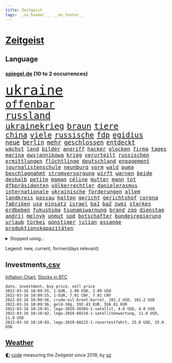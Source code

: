 ```yaml
---
title: Zeitgeist
tags: __no_header__, __no_footer__
---
```


# [Zeitgeist](https://oliz.io/zeitgeist/)

## Language

<h3><a href="https://www.spiegel.de" target="_blank">spiegel.de</a> (10 to 2 occurrences)</h3>
<p style="font-family:monospace">
<span style="font-size:32pt"><a href="news_links.html#ukraine" class="current">ukraine</a></span>
<br>
<span style="font-size:24pt"><a href="news_links.html#offenbar" class="current">offenbar</a></span>
<br>
<span style="font-size:22pt"><a href="news_links.html#russland" class="current">russland</a></span>
<br>
<span style="font-size:19pt"><a href="news_links.html#ukrainekrieg" class="current">ukrainekrieg</a></span>
<span style="font-size:19pt"><a href="news_links.html#braun" class="current">braun</a></span>
<span style="font-size:19pt"><a href="news_links.html#tiere" class="current">tiere</a></span>
<br>
<span style="font-size:17pt"><a href="news_links.html#china" class="current">china</a></span>
<span style="font-size:17pt"><a href="news_links.html#viele" class="current">viele</a></span>
<span style="font-size:17pt"><a href="news_links.html#russische" class="current">russische</a></span>
<span style="font-size:17pt"><a href="news_links.html#fdp" class="current">fdp</a></span>
<span style="font-size:17pt"><a href="news_links.html#egidius" class="new">egidius</a></span>
<br>
<span style="font-size:14pt"><a href="news_links.html#neue" class="current">neue</a></span>
<span style="font-size:14pt"><a href="news_links.html#berlin" class="current">berlin</a></span>
<span style="font-size:14pt"><a href="news_links.html#mehr" class="current">mehr</a></span>
<span style="font-size:14pt"><a href="news_links.html#geschlossen" class="current">geschlossen</a></span>
<span style="font-size:14pt"><a href="news_links.html#entdeckt" class="current">entdeckt</a></span>
<br>
<span style="font-size:12pt"><a href="news_links.html#wächst" class="current">wächst</a></span>
<span style="font-size:12pt"><a href="news_links.html#land" class="current">land</a></span>
<span style="font-size:12pt"><a href="news_links.html#bilder" class="current">bilder</a></span>
<span style="font-size:12pt"><a href="news_links.html#angriff" class="current">angriff</a></span>
<span style="font-size:12pt"><a href="news_links.html#hacker" class="current">hacker</a></span>
<span style="font-size:12pt"><a href="news_links.html#glocken" class="new">glocken</a></span>
<span style="font-size:12pt"><a href="news_links.html#firma" class="current">firma</a></span>
<span style="font-size:12pt"><a href="news_links.html#tages" class="current">tages</a></span>
<span style="font-size:12pt"><a href="news_links.html#marina" class="current">marina</a></span>
<span style="font-size:12pt"><a href="news_links.html#owsjannikowa" class="new">owsjannikowa</a></span>
<span style="font-size:12pt"><a href="news_links.html#krieg" class="current">krieg</a></span>
<span style="font-size:12pt"><a href="news_links.html#verurteilt" class="current">verurteilt</a></span>
<span style="font-size:12pt"><a href="news_links.html#russischen" class="current">russischen</a></span>
<span style="font-size:12pt"><a href="news_links.html#ermittlungen" class="current">ermittlungen</a></span>
<span style="font-size:12pt"><a href="news_links.html#flüchtlinge" class="current">flüchtlinge</a></span>
<span style="font-size:12pt"><a href="news_links.html#deutschland" class="current">deutschland</a></span>
<span style="font-size:12pt"><a href="news_links.html#engagement" class="current">engagement</a></span>
<span style="font-size:12pt"><a href="news_links.html#journalistenschule" class="new">journalistenschule</a></span>
<span style="font-size:12pt"><a href="news_links.html#neunburg" class="new">neunburg</a></span>
<span style="font-size:12pt"><a href="news_links.html#vorm" class="current">vorm</a></span>
<span style="font-size:12pt"><a href="news_links.html#wald" class="current">wald</a></span>
<span style="font-size:12pt"><a href="news_links.html#puma" class="new">puma</a></span>
<span style="font-size:12pt"><a href="news_links.html#beschlagnahmt" class="current">beschlagnahmt</a></span>
<span style="font-size:12pt"><a href="news_links.html#stromversorgung" class="current">stromversorgung</a></span>
<span style="font-size:12pt"><a href="news_links.html#wirft" class="current">wirft</a></span>
<span style="font-size:12pt"><a href="news_links.html#warnen" class="current">warnen</a></span>
<span style="font-size:12pt"><a href="news_links.html#beide" class="current">beide</a></span>
<span style="font-size:12pt"><a href="news_links.html#deshalb" class="current">deshalb</a></span>
<span style="font-size:12pt"><a href="news_links.html#petite" class="new">petite</a></span>
<span style="font-size:12pt"><a href="news_links.html#maman" class="new">maman</a></span>
<span style="font-size:12pt"><a href="news_links.html#céline" class="current">céline</a></span>
<span style="font-size:12pt"><a href="news_links.html#mutter" class="current">mutter</a></span>
<span style="font-size:12pt"><a href="news_links.html#mann" class="current">mann</a></span>
<span style="font-size:12pt"><a href="news_links.html#tot" class="current">tot</a></span>
<span style="font-size:12pt"><a href="news_links.html#dfbpräsidenten" class="new">dfbpräsidenten</a></span>
<span style="font-size:12pt"><a href="news_links.html#völkerrechtler" class="new">völkerrechtler</a></span>
<span style="font-size:12pt"><a href="news_links.html#danielerasmus" class="new">danielerasmus</a></span>
<span style="font-size:12pt"><a href="news_links.html#internationale" class="current">internationale</a></span>
<span style="font-size:12pt"><a href="news_links.html#ukrainische" class="current">ukrainische</a></span>
<span style="font-size:12pt"><a href="news_links.html#forderungen" class="current">forderungen</a></span>
<span style="font-size:12pt"><a href="news_links.html#allem" class="current">allem</a></span>
<span style="font-size:12pt"><a href="news_links.html#landkreis" class="current">landkreis</a></span>
<span style="font-size:12pt"><a href="news_links.html#passau" class="new">passau</a></span>
<span style="font-size:12pt"><a href="news_links.html#halten" class="current">halten</a></span>
<span style="font-size:12pt"><a href="news_links.html#gericht" class="current">gericht</a></span>
<span style="font-size:12pt"><a href="news_links.html#gerichtshof" class="current">gerichtshof</a></span>
<span style="font-size:12pt"><a href="news_links.html#corona" class="current">corona</a></span>
<span style="font-size:12pt"><a href="news_links.html#fabriken" class="current">fabriken</a></span>
<span style="font-size:12pt"><a href="news_links.html#usa" class="current">usa</a></span>
<span style="font-size:12pt"><a href="news_links.html#einsatz" class="current">einsatz</a></span>
<span style="font-size:12pt"><a href="news_links.html#israel" class="current">israel</a></span>
<span style="font-size:12pt"><a href="news_links.html#ba1" class="new">ba1</a></span>
<span style="font-size:12pt"><a href="news_links.html#ba2" class="current">ba2</a></span>
<span style="font-size:12pt"><a href="news_links.html#zwei" class="current">zwei</a></span>
<span style="font-size:12pt"><a href="news_links.html#starkes" class="new">starkes</a></span>
<span style="font-size:12pt"><a href="news_links.html#erdbeben" class="current">erdbeben</a></span>
<span style="font-size:12pt"><a href="news_links.html#fukushima" class="new">fukushima</a></span>
<span style="font-size:12pt"><a href="news_links.html#tsunamiwarnung" class="current">tsunamiwarnung</a></span>
<span style="font-size:12pt"><a href="news_links.html#brand" class="current">brand</a></span>
<span style="font-size:12pt"><a href="news_links.html#zoo" class="current">zoo</a></span>
<span style="font-size:12pt"><a href="news_links.html#dienstag" class="current">dienstag</a></span>
<span style="font-size:12pt"><a href="news_links.html#andrij" class="current">andrij</a></span>
<span style="font-size:12pt"><a href="news_links.html#melnyk" class="current">melnyk</a></span>
<span style="font-size:12pt"><a href="news_links.html#unmut" class="current">unmut</a></span>
<span style="font-size:12pt"><a href="news_links.html#spd" class="current">spd</a></span>
<span style="font-size:12pt"><a href="news_links.html#botschafter" class="current">botschafter</a></span>
<span style="font-size:12pt"><a href="news_links.html#bundesregierung" class="current">bundesregierung</a></span>
<span style="font-size:12pt"><a href="news_links.html#urlaub" class="current">urlaub</a></span>
<span style="font-size:12pt"><a href="news_links.html#türkei" class="current">türkei</a></span>
<span style="font-size:12pt"><a href="news_links.html#günstiger" class="new">günstiger</a></span>
<span style="font-size:12pt"><a href="news_links.html#julian" class="current">julian</a></span>
<span style="font-size:12pt"><a href="news_links.html#assange" class="current">assange</a></span>
<span style="font-size:12pt"><a href="news_links.html#produktionskapazitäten" class="new">produktionskapazitäten</a></span>
</p>
<details>
<summary>Stopped using...</summary>
<p class="former" style="font-size:12pt">
kapitän(511) timo(511) bars(510) dauerhaft(510) mitunter(510) podium(510) terroristen(510) wichtigste(510) bekannten(509) erneute(509) haseloff(509) investoren(509) katze(509) misshandelt(509) reiner(509) streiten(509) verschiedene(509) armin(508) barcelona(508) beklagen(508) entfernt(508) eröffnet(508) ideen(508) kanzlerin(508) linie(508) überzeugen(508) arbeitete(507) aufmerksamkeit(507) ausbruch(507) dach(507) einstieg(507) geduld(507) hinweisen(507) nominierung(507) scheuer(507) abstimmen(506) bewegung(506) einzelnen(506) erheblich(506) erholt(506) erlitten(506) feier(506) persönliche(506) riss(506) begrenzen(505) beschwerde(505) elfmeter(505) gegenseitig(505) kämpfte(505) pariser(505) schweigen(505) street(505) vielerorts(505) bot(504) brexit(504) einzelhandel(504) entdeckung(504) hintergründe(504) horst(504) leeren(504) nachfolge(504) notfalls(504) verboten(504) verschoben(504) öfter(504) überlebte(504) alpen(503) babys(503) beleidigungen(503) fbi(503) fleisch(503) jury(503) kostenlose(503) legte(503) lothar(503) präsentieren(503) umso(503) verlängerung(503) verschiebt(503) überprüft(503) abstand(502) andré(502) atmosphäre(502) daraufhin(502) freunden(502) gefördert(502) klaren(502) lakers(502) londoner(502) polizeieinsatz(502) regensburg(502) sprengstoff(502) ziemlich(502) album(501) coronaschnelltests(501) erfolgreiche(501) gemeinden(501) juden(501) konservativen(501) lagen(501) ludwig(501) netzwerk(501) rat(501) sexuelle(501) unrecht(501) verraten(501) abgang(500) amerikaner(500) armut(500) big(500) büros(500) coach(500) fließt(500) grün(500) heimlich(500) herbert(500) kimmich(500) korruption(500) kräftig(500) letzter(500) manuel(500) mathias(500) null(500) radsport(500) schüssen(500) steuer(500) sächsischen(500) teamkollegen(500) 2011(499) bundestagswahl(499) d(499) duell(499) erhielt(499) fußballprofi(499) kampagne(499) umsetzen(499) vorschläge(499) einstigen(498) george(498) lieben(498) nachhaltig(498) nigeria(498) restaurant(498) triumph(498) verbindung(498) wähler(498) abgehört(497) abwehr(497) angeblichen(497) befreit(497) black(497) durchgesetzt(497) eindämmen(497) finanzaufsicht(497) gebraucht(497) großbritanniens(497) historisch(497) jüngste(497) kiel(497) lüge(497) peru(497) shutdown(497) versuchte(497) wissenschaft(497) zwang(497) auftrag(496) billie(496) chefin(496) eilish(496) erbe(496) festgestellt(496) jung(496) menschenrechte(496) petra(496) strecke(496) trafen(496) beinahe(495) deal(495) dubai(495) erschöpft(495) erwartungen(495) freund(495) gemeinsamen(495) mauer(495) nutzer(495) pflanzen(495) philip(495) 10(494) 45(494) anhänger(494) anteil(494) australische(494) bundesstaat(494) endspiel(494) frust(494) regiert(494) karte(493) körperverletzung(493) opfers(493) politikerinnen(493) skepsis(493) vermeintlichen(493) 11(492) 52(492) konzentrieren(492) lkw(492) torhüter(492) zahlte(492) demokratische(491) hund(491) mieten(491) quer(491) aktie(490) distanz(490) enden(490) entwickeln(490) wiederholt(490) dämpfer(489) ergibt(489) ministerium(489) weltrekord(489) holocaust(488) klarer(488) kürzlich(488) lücke(488) methoden(488) spotify(488) zukünftig(488) dran(487) lieferten(487) rettete(487) signalisiert(487) lernt(486) nachbar(486) sachsens(486) steckte(486) stiegen(486) tim(486) belege(485) eigenem(485) iphone(485) kabul(485) kommunistische(485) streitet(485) amerikas(484) enttäuschung(484) erschießt(484) euaustritt(484) kostenlos(484) neuauflage(484) gewahrsam(483) verklagen(483) verwandelt(483) analysiert(482) antonio(482) ute(482) varianten(482) verzeichnet(482) glaubwürdigkeit(481) hessischen(481) rundfunk(481) titelverteidiger(481) verstanden(481) landesweit(480) nasa(480) springen(480) bangt(479) frisch(479) indirekt(479) pushbacks(479) spitzenreiter(479) verkürzt(478) ältere(478) katholischen(477) wirbel(477) übernommen(477) abstieg(476) football(476) verfassungsgericht(476) hausarrest(475) stahl(475) einig(474) händler(473) unterschrieben(473) boomen(472) bundesamts(472) erfährt(472) erstochen(472) kassieren(472) sprachen(472) automatisch(471) klees(469) runden(469) staus(469) stört(469) senioren(468) staatshilfen(468) dringt(467) hype(467) zeigten(467) wiedergewählt(466) riesiges(465) sprung(465) grünenchefin(464) flüchtete(462) patzt(462) verhinderte(462) kleinkind(461) kontert(459) staatsoberhaupt(459) kanadas(458) beobachtung(455) premiers(455) herausforderungen(453) konzert(453) teuren(453) gesichter(451) schweine(451) daheim(450) gesetzlichen(448) bundespräsidenten(447) weltmeisterschaft(447) schadensersatz(446) mehren(444) heimsieg(443) quadratmeter(442) cdu/csu(441) herzinfarkt(441) last(440) ausgemacht(439) kolleginnen(429) diess(428) kopfverletzungen(424) nick(423) leiter(419) dankt(418) ereignet(418) mallorca(411) juristische(402) kreuzung(400) zustimmen(398) langjährige(397) zusätzlichen(395) schuf(393) diagnose(392) triumphierte(389) gegeneinander(388) fuhren(383) trinken(383) klappen(382) afghanistans(378) anfeindungen(378) ausstellung(377) grab(377) belästigung(372) rückgang(370) skandale(370) kleinstadt(368) konkreten(368) indiens(366) direkten(364) militärjunta(364) wolken(364) josef(362) rausch(360) kaffee(359) unzureichend(358) rein(356) strich(353) promille(348) ausländischen(345) gekippt(345) paaren(342) athen(341) cannabis(335) 15jähriger(334) angebote(328) bosch(326) zoff(325) bundesstaaten(324) joseph(318) höchster(316) gewalttat(315) fühle(313) erdoğans(312) pcrtests(311) finanziert(308) financial(307) ferdinand(305) rechnung(305) charles(304) fußballnationalmannschaft(294) genesene(294) holz(293) erlässt(290) nationaltrainer(284) historikerin(280) abgegeben(276) schönheit(276) erholen(273) neunjähriger(272) dauerregen(271) stärkere(271) pop(270) unglaublich(268) darstellung(265) videoaufnahmen(263) jahresende(262) us(259) 01(258) pandemien(256) laute(255) scheiterten(254) fotografen(251) leichten(251) indigene(250) träumt(250) bestseller(249) kleidung(249) befragung(248) eröffnung(246) lee(246) entsorgt(245) gerüchten(244) ausnahme(243) peters(241) astronomen(240) demenz(240) lkwanhänger(239) spitzenpolitiker(238) verurteilter(238) eingriff(234) white(233) dick(232) ohnehin(232) zwingen(232) bundesrat(231) seele(231) teufel(231) expertengremium(229) schließung(229) venedig(228) nächster(226) chaotischen(223) heiraten(223) bafin(221) usmilitär(221) intendant(220) geldstrafen(219) mob(219) 18jährige(217) saßen(217) umzug(216) überflutet(216) geräumt(215) ostseepipeline(214) verstorben(213) winde(213) häufigsten(212) forschungsteam(210) designierte(209) alleingang(208) kolumbianische(205) labore(205) maurer(204) immobilienmarkt(203) ungeimpften(203) schwimmt(201) transportieren(201) camp(200) halbleitern(200) usnotenbank(200) aufwand(199) erzeugen(199) preisanstieg(199) äußerung(199) antikörper(198) navy(198) jinping(197) kulisse(197) sprint(197) staatsmedien(195) bezogen(193) norwegischen(193) 1976(192) benedikt(192) bundesbehörde(192) ersetzt(192) folgenschweren(192) genießt(192) schwarz(192) demonstrierten(191) gewählte(191) längste(191) 69(189) aufträge(189) chappatte(189) pcrtest(189) gerissen(188) anlage(187) niklas(187) kristina(186) verzockt(186) faszinierende(185) konten(185) plante(184) rundfunks(184) annika(183) gladbach(183) jahn(183) vergisst(183) engsten(182) wahlberechtigten(182) zurückgeben(181) stehlen(180) zeitungsbericht(178) zügen(178) arbeitstag(177) momente(177) zerbrach(177) fische(176) händen(176) springer(175) tränengas(175) tennessee(174) wahlkampfauftakt(174) erkannt(173) taxi(172) ernüchternd(171) prangert(171) staatsbesuch(171) hawaii(170) kabuler(170) delivery(169) faktoren(169) hero(169) längsten(169) erfinden(168) vergnügen(168) atombombe(167) pastor(167) überraschende(167) instanz(165) größeres(164) hofften(163) bekenntnis(162) filip(162) kurssturz(161) startplatz(161) toilette(161) fressen(160) zugverkehr(160) elektrisch(159) faktencheck(159) gesessen(159) rücktrittsforderungen(158) unterschiedlichen(158) gordon(157) verordnete(156) augenhöhe(155) ifo(155) inmitten(155) nolan(155) 3100(154) wertet(154) gestimmt(153) ajax(152) exklusiven(152) söders(152) zwecke(152) 3gregel(151) umgebracht(151) 2gregel(148) anton(148) media(148) morgan(148) redet(148) schwachstelle(148) angezündet(147) bedauert(147) genesung(147) celtics(146) kurze(146) riefen(146) straftaten(146) tiefer(146) kleinere(145) personelle(145) hell(144) auftritten(143) rückschlägen(143) hannah(142) heizung(142) presseschau(142) zurückzahlen(142) genügt(141) geplatztem(141) liest(141) ungeimpfter(141) direkte(140) hanna(140) junta(140) anfechten(139) englisch(139) natalie(139) sicherheitslücken(139) 35000(138) berlinbrandenburg(138) hadern(138) verbindliche(138) erneutes(137) jährlich(137) kapstadt(137) tücken(137) zurückzuholen(137) berufen(136) großprojekt(136) realen(136) regierende(136) ice(135) mad(135) betrunkenen(134) filmbranche(133) umstellung(133) verschüttet(133) webb(133) asylbewerber(132) weiterbildung(132) beifahrer(131) engpässen(131) naturschützer(131) tasche(131) äußerten(131) stau(130) winkel(130) misshandlungen(129) zerknirscht(129) zulauf(129) 78(128) price(128) schleuser(128) sicherstellen(128) theologe(128) betrunken(127) missbrauchsskandal(127) gebilligt(126) vorschlagen(126) trank(125) bundländerrunde(124) gefängnissen(124) inbetriebnahme(124) bedrängt(123) oppositionsführer(123) scherz(123) betreibern(122) christliche(122) coronabonus(122) süle(122) comedian(121) gewaltsamer(121) opel(121) spürbar(121) strafvollzug(121) wirtschaftsforscher(121) däne(120) minderheitsregierung(120) rechtsextrem(120) strafverfahren(120) aung(119) baubranche(119) christlichen(119) geheimdienste(119) n26(119) aufpassen(118) trends(118) weißer(118) afdabgeordnete(117) faul(117) dame(116) dfbteam(116) freier(116) pubs(116) renaissance(116) repräsentantenhaus(116) privatleben(115) verfolgten(115) ampelpartner(114) mitschuld(114) vaterland(114) verbringt(114) reichelt(113) ambitionen(112) döpfner(112) farblich(112) gleisbett(112) springerchef(112) xvi(112) begleichen(111) radikaler(111) verfassungsbeschwerde(111) viola(111) meldungen(110) mutterkonzern(110) nervös(110) verstorbene(110) wilden(109) adrenalin(108) beibehalten(108) benin(108) finanzen(106) verleihung(106) beantworten(105) gegentore(105) gestört(105) homo(105) sapiens(105) autonome(104) bekannteste(104) unglaubliche(104) überragende(104) kartoffeln(103) topspieler(103) esaastronaut(102) lebendig(102) mehrmals(101) rammt(101) durchseuchung(100) 17jähriger(99) anleitung(99) bitterer(99) havre(99) stromkunden(98) disziplin(97) zehnjährigen(97) belogen(96) entzündet(96) gesundheitssektor(96) greenwashing(96) yanqing(96) cleo(95) macrons(95) perfekt(95) apartheid(94) coronaisolation(94) kaiserslautern(94) patientinnen(94) pech(94) amerikanerin(93) bahnbrechende(93) lärm(93) rodler(93) woanders(93) quält(92) ehrlich(91) erfolgs(91) mobilisieren(91) abschmelzen(90) aggressiven(90) escooter(90) imperium(90) kinofilm(90) promis(90) rekordzahl(90) auseinander(89) automaten(89) jude(89) klimaverhandlungen(89) perfider(89) alexijewitsch(88) grandiose(88) herta(88) klimaneutrale(88) missverstanden(88) reihenweise(88) tauschen(88) tommy(88) unterallgäu(88) vorkaufsrecht(88) westeuropa(88) coronaberichterstattung(87) eingeläutet(87) hintermänner(87) kontakten(87) windenergie(87) zensiert(87) zig(87) bundesligageschichte(86) ostern(86) sachverständigenrat(86) unterbringung(86) verschoss(86) geisenberger(85) perus(85) sportstätten(85) böses(84) erwachen(84) fahrerlaubnis(84) gastwirte(84) guterres(84) ligaspiele(84) mail(84) unogeneralsekretär(84) unverantwortlich(84) wmteilnahme(84) gefängnisse(83) karljosef(83) laumann(83) leichenteile(83) menschenrechtslage(83) quentin(83) studiengänge(83) talibansprecher(83) testnachweis(83) windkraftanlagen(83) 1400(82) alkoholisierter(82) oskar(82) shop(82) treibender(82) usrepräsentantenhaus(82) dürr(81) einstufen(81) extremsportler(81) gebürtige(81) gedenktag(81) geteilt(81) ostwestfalen(81) tierhaltung(81) jederzeit(80) kyi(80) suu(80) thesen(80) arbeite(79) dunja(79) fünfter(79) hayali(79) heuferumlauf(79) klaas(79) management(79) meldung(79) morddrohungen(79) pflegeimpfpflicht(79) architektur(78) brentford(78) camilla(78) ibizaaffäre(78) krokodil(78) negativserie(78) tiefsee(78) angeht(77) familienstreit(77) kriminologin(77) marius(77) schultz(77) derart(76) einzigartige(76) gesundheitsexperte(76) interpol(76) omikronausbruch(76) sinnlos(76) stimmungstest(76) werkbank(76) 1995(75) 3gnachweis(75) müdigkeit(75) nordpolarmeer(75) schneit(75) tipp(75) auftaucht(74) clanboss(74) hausbauer(74) pessimistisch(74) schreie(74) krach(73) krisenstab(73) polittalk(73) steuergeld(73) unterzeichnen(73) öffentlichrechtlichen(73) durcheinander(72) einsteiger(72) scheine(72) brückenbauer(71) dahmen(71) dudenhöffer(71) kurzerhand(71) verrückte(71) ardmediathek(70) aufmischen(70) coronapositiv(70) lastminutesieg(70) möchten(70) rasanten(70) schottet(70) verzeihung(70) abwehrraketen(69) abzusagen(69) alarmierend(69) angestachelt(69) coronavirusnews(69) disney+(69) dominanten(69) surfer(69) verifizieren(69) behauptungen(68) einzelfall(68) herunterfahren(68) streaming(68) tierärzte(68) vaterschaft(68) verankert(67) zerstritten(67) überflüssig(67) bestanden(66) erfuhren(66) geldanlage(66) mühen(66) phoenix(66) staatssekretärin(66) verdorben(66) widmet(66) autonomes(65) fußballheld(65) kader(65) lesbos(65) mönch(65) renault(65) telefonieren(65) verurteilten(65) 1957(64) abschnitte(64) besetzung(64) betonte(64) erfurter(64) klettern(64) mediatheken(64) passte(64) ökosysteme(64) 1954(63) bern(63) buchenwald(63) cnn(63) eckel(63) elternschaft(63) finanzmarktaufsicht(63) irene(63) marcus(63) schwerwiegender(63) spitzenvertreter(63) angelegt(62) downing(62) eberl(62) formulieren(62) führungskräfte(62) lawine(62) meiste(62) schulterschluss(62) tvshow(62) ampelpolitiker(61) erahnen(61) formtief(61) fotostrecke(61) topdiplomatin(61) uskonzerns(61) weltcup(61) 65jähriger(60) auslandssender(60) filmpreis(60) hochrisikogebiet(60) hochzeit(60) muscheln(60) pflegepersonal(60) transport(60) uigurischen(60) außenhandel(59) chinastrategie(59) exregierungschefin(59) ffp2masken(59) führungsriege(59) leitete(59) lobbyistin(59) notenbanken(59) schlaganfall(59) suizide(59) tvübertragung(59) wintersportler(59) 20jähriger(58) anlauf(58) ausgezeichnete(58) bundespräsidentenwahl(58) europaweit(58) gefängnisstrafe(58) krisengebiete(58) pflegekräften(58) rosenmontagszug(58) baumgart(57) gebunden(57) gletscherschmelze(57) op(57) russischukrainischen(57) vergiftet(57) bat(56) fangen(56) kardiologen(56) madagaskar(56) paartherapeutin(56) afdfraktion(55) impfregister(55) lawinengefahr(55) mittelgebirgen(55) pflegeheime(55) trainers(55) untergebenen(55) vorgezogene(55) antisemitismusvorwürfen(54) coburg(54) dortigen(54) getränke(54) original(54) superg(54) verhinderung(54) erleiden(53) pool(53) riesenslalom(53) virale(53) weltraumteleskop(53) aktionsplan(52) definitiv(52) eingegangen(52) kamerun(52) kameruns(52) küken(52) lesbischen(52) richtungen(52) sperma(52) wartete(52) harvard(51) kern(51) parker(51) topstar(51) tragikomödie(51) urwald(51) verbots(51) ausreise(50) extrembergsteiger(50) kreditvergabe(50) kremls(50) osze(50) versilbern(50) defibrillator(49) jagdschein(49) medienaufsicht(49) rüstungsexporte(49) schanze(49) wunderwaffe(49) zeige(49) 219a(48) nutztiere(48) paragraf(48) partnerin(48) persönlicher(48) waghalsigen(48) angepfiffen(47) autofahrerinnen(47) beifahrerin(47) bijan(47) biopic(47) djirsarai(47) erledigen(47) persönlichkeiten(47) uiguren(47) zeitgemäß(47) abduljabbar(46) beninbronzen(46) berichteten(46) beschäftigen(46) biermann(46) fossilien(46) kareem(46) kobayashi(46) reiches(46) ryoyu(46) schaulustige(46) tee(46) afrikacup(45) auktionshaus(45) australier(45) flüchtlingsboot(45) freiheiten(45) jecken(45) partners(45) pelé(45) slogans(45) website(45) wiederherstellen(45) zeitungen(45) enttäuschungen(44) geschlampt(44) lastwagenfahrer(44) malu(44) niederschlagung(44) paypal(44) regenfällen(44) bischofskonferenz(43) heusgen(43) japaner(43) lörrach(43) pablo(43) prügeln(43) challenge(42) dahintersteckt(42) dorfbewohner(42) lauten(42) skispringerinnen(42) thronjubiläum(42) verringern(42) ermahnte(41) gefeierten(41) riot(41) schnappt(41) coronaeinreiseregeln(40) expremier(40) frauenquote(40) mehrt(40) nächtliche(40) panne(40) querdenkerdemos(40) siegerehrung(40) uke(40) zündete(40) blühen(39) familienvater(39) fehlstart(39) greene(39) görlitz(39) hauptbahnhof(39) marjorie(39) publikation(39) selbstverständlich(39) wlan(39) dallas(38) demos(38) fragte(38) landwirten(38) medienanstalt(38) positioniert(38) 130000(37) anderson(37) folgenschwerer(37) fußballstadion(37) gegründet(37) geschenk(37) kulturstaatsministerin(37) mediensubventionen(37) rodelt(37) schulbezirk(37) teppich(37) unfalls(37) volksabstimmung(37) wettkampf(37) ärgsten(37) abgerissen(36) blutig(36) ernteten(36) lagern(36) schnelltest(36) beleg(35) erlebten(35) erlegt(35) fächern(35) pfau(35) religiöse(35) zunichte(35) 800000(34) ausgrenzung(34) forschungsergebnisse(34) ryōyū(34) videoplattform(34) belastungen(33) café(33) medizinisches(33) moïse(33) raubkatzen(33) residenz(33) tirol(33) trauriger(33) vorstellungen(33) covidverlauf(32) einstweiliger(32) ffp2maskenpflicht(32) hansgeorg(32) kinderwunsch(32) maaßen(32) skifahrerin(32) strolz(32) baupreise(31) beitragen(31) dienstgrade(31) entschluss(31) kasachstan(31) krankheiten(31) matchwinner(31) population(31) päckchen(31) stromversorger(31) check(30) doll(30) eliten(30) endemie(30) fluchtgefahr(30) flüchtlingslager(30) handels(30) krimineller(30) plenarsaal(30) unterscheiden(30) überflüssige(30) anstrengungen(29) ausfindig(29) danke(29) explizit(29) flaggschiff(29) fragwürdig(29) sassoli(29) schüttelt(29) weltstar(29) castillo(28) coronastudie(28) covid19infektion(28) douglas(28) hupen(28) justizministerin(28) startrecht(28) topfavorit(28) tunesien(28) usarmee(28) auswertung(27) bauernpräsident(27) ernennt(27) fertigstellung(27) russlandkonflikt(27) verlässlich(27) viereinhalb(27) wagt(27) arizona(26) emden(26) grundschule(26) menschenmassen(26) orden(26) pyrenäen(26) rosenkohl(26) taxonomie(26) wundert(26) zelt(26) baustopp(25) demoliert(25) dschungelcamp(25) großveranstaltung(25) kabine(25) mehrfachen(25) pims(25) schiller(25) uspolizei(25) verbandschef(25) briefmarken(24) eutaxonomie(24) fehlendes(24) genesenenstatus(24) rekordeinbruch(24) sondermarken(24) beschuldigte(23) diebesgut(23) ratschläge(23) starter(23) unausweichlich(23) aufgelegt(22) email(22) laien(22) maine(22) normalschanze(22) olympisches(22) rechtslage(22) aneinander(21) beriet(21) gemeine(21) gepatzt(21) odermatt(21) vorprodukte(21) 49(20) burkina(20) faso(20) holocausts(20) roberts(20) skination(20) unterschlagen(20) anschlagsplan(19) beckenbauer(19) beobachtungen(19) bitter(19) brauch(19) covid19erkrankte(19) entschlossenheit(19) jemenkrieg(19) nonne(19) otte(19) symptomen(19) umfragen(19) abstellen(18) abzulehnen(18) exberater(18) fehlverhalten(18) leistungsträger(18) österreicher(18) geschlossenheit(17) milliardenschweren(17) morddrohung(17) omikroninfektion(17) quasi(17) bundesversammlung(16) eigentore(16) mental(16) ordnet(16) ratzinger(16) salah(16) schießstand(16) techniker(16) unionsländer(16) 37jährigen(15) abschaffung(15) bundesverteidigungsministerin(15) debauswahl(15) expapst(15) marc(15) parkplätze(15) pflegeeinrichtungen(15) ablösefrei(14) berufsbezogene(14) eiertanz(14) kernfusion(14) kfwförderstopp(14) krass(14) misstrauensvotum(14) neil(14) neubauten(14) plage(14) young(14) abschlussarbeit(13) afrikacups(13) bernal(13) egan(13) kampfflugzeuge(13) riesenerfolg(13) selektive(13) unionsfraktionsmanager(13) besitz(12) beton(12) kruse(12) olympiamannschaft(12) rogan(12) rummel(12) sensationell(12) siegeszug(12) straftäter(12) waschbär(12) a100(11) hinweg(11) kreisen(11) volkswirte(11)
</p>
</details>
<p>Legend: <span class="new">new</span>, <span class="current">current</span>, <span class="former">former(days relevant)</span></p>

## Investments[.csv](investments.csv)

[Inflation Chart](https://inflationchart.com),
[Stocks in BTC](https://stonksinbtc.xyz/)

```
date, investment, buy price, sell price
2022-03-16 10:09:55, 1-EUR, 1.09 USD, 1.09 USD
2022-03-16 10:09:55, 1-EUR, 7.01 CNY, 7.01 CNY
2022-03-16 10:09:56, crude-oil-brent-barrel, 101.2 USD, 101.2 USD
2022-03-16 10:09:56, gold-10g, 592.43 EUR, 556.81 EUR
2022-03-16 10:10:01, lego-2019-30365-1-satellit, 4.0 USD, 4.0 USD
2022-03-16 10:10:02, lego-2019-60224-1-satellitenwartung, 11.0 USD, 11.0 USD
2022-03-16 10:10:03, lego-2019-60225-1-rovertestfahrt, 25.0 USD, 25.0 USD
```

## [Weather](weather.html)

<footer>
<a href="javascript:toggleTheme()" class="nav">🌓</a>
<a href="https://github.com/ooz/zeitgeist">code</a> measuring the Zeitgeist since 2019, by <a href="https://oliz.io">oz</a>
</footer>
